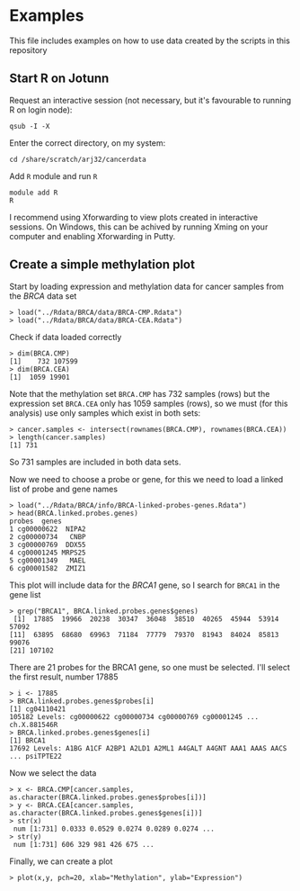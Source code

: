 # Examples
This file includes examples on how to use data created by the scripts in this repository

## Start R on Jotunn
Request an interactive session (not necessary, but it's favourable to running R on login node): 

    qsub -I -X

Enter the correct directory, on my system: 

    cd /share/scratch/arj32/cancerdata

Add `R` module and run `R`

    module add R
    R

I recommend using Xforwarding to view plots created in interactive sessions. On Windows, this can be achived by running Xming on your computer and enabling Xforwarding in Putty.

## Create a simple methylation plot
Start by loading expression and methylation data for cancer samples from the *BRCA* data set

    > load("../Rdata/BRCA/data/BRCA-CMP.Rdata")
    > load("../Rdata/BRCA/data/BRCA-CEA.Rdata")

Check if data loaded correctly

    > dim(BRCA.CMP)
    [1]    732 107599
    > dim(BRCA.CEA)
    [1]  1059 19901

Note that the methylation set `BRCA.CMP` has 732 samples (rows) but the expression set `BRCA.CEA` only has 1059 samples (rows), so we must (for this analysis) use only samples which exist in both sets:

    > cancer.samples <- intersect(rownames(BRCA.CMP), rownames(BRCA.CEA))
    > length(cancer.samples)
    [1] 731

So 731 samples are included in both data sets. 

Now we need to choose a probe or gene, for this we need to load a linked list of probe and gene names

    > load("../Rdata/BRCA/info/BRCA-linked-probes-genes.Rdata")
    > head(BRCA.linked.probes.genes)
    probes  genes
    1 cg00000622  NIPA2
    2 cg00000734   CNBP
    3 cg00000769  DDX55
    4 cg00001245 MRPS25
    5 cg00001349   MAEL
    6 cg00001582  ZMIZ1

This plot will include data for the *BRCA1* gene, so I search for `BRCA1` in the gene list

    > grep("BRCA1", BRCA.linked.probes.genes$genes)
     [1]  17885  19966  20238  30347  36048  38510  40265  45944  53914  57092
    [11]  63895  68680  69963  71184  77779  79370  81943  84024  85813  99076
    [21] 107102

There are 21 probes for the BRCA1 gene, so one must be selected. I'll select the first result, number 17885

    > i <- 17885
    > BRCA.linked.probes.genes$probes[i]
    [1] cg04110421
    105182 Levels: cg00000622 cg00000734 cg00000769 cg00001245 ... ch.X.881546R
    > BRCA.linked.probes.genes$genes[i]
    [1] BRCA1
    17692 Levels: A1BG A1CF A2BP1 A2LD1 A2ML1 A4GALT A4GNT AAA1 AAAS AACS ... psiTPTE22

Now we select the data

    > x <- BRCA.CMP[cancer.samples, as.character(BRCA.linked.probes.genes$probes[i])]
    > y <- BRCA.CEA[cancer.samples, as.character(BRCA.linked.probes.genes$genes[i])]
    > str(x)
     num [1:731] 0.0333 0.0529 0.0274 0.0289 0.0274 ...
    > str(y)
     num [1:731] 606 329 981 426 675 ...

Finally, we can create a plot

    > plot(x,y, pch=20, xlab="Methylation", ylab="Expression")
